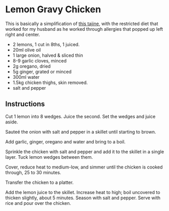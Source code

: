 # Lemon Gravy Chicken

This is basically a simplification of [this tajine](Moroccan%20chicken%20with%20green%20olives%20and%20lemon.md), with the restricted diet that worked for my husband as he worked through allergies that popped up left right and center.

- 2 lemons, 1 cut in 8ths, 1 juiced.
- 20ml olive oil
- 1 large onion, halved & sliced thin
- 8-9 garlic cloves, minced
- 2g oregano, dried
- 5g ginger, grated or minced
- 300ml water
- 1.5kg chicken thighs, skin removed.
- salt and pepper

## Instructions

Cut 1 lemon into 8 wedges. Juice the second. Set the wedges and juice aside. 

Sauteé the onion with salt and pepper in a skillet until starting to brown. 

Add garlic, ginger, oregano and water and bring to a boil. 

Sprinkle the chicken with salt and pepper and add it to the skillet in a single layer. Tuck lemon wedges between them. 

Cover, reduce heat to medium-low, and simmer until the chicken is cooked through, 25 to 30 minutes. 

Transfer the chicken to a platter. 

Add the lemon juice to the skillet. Increase heat to high; boil uncovered to thicken slightly, about 5 minutes. Season with salt and pepper. Serve with rice and pour over the chicken. 
